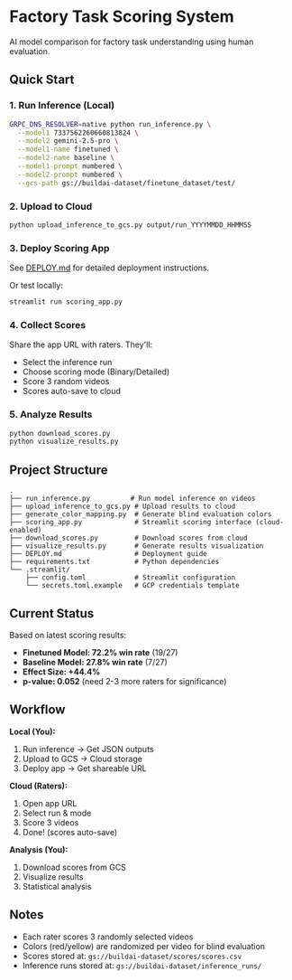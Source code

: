 # Factory Task Scoring System

AI model comparison for factory task understanding using human evaluation.

## Quick Start

### 1. Run Inference (Local)
```bash
GRPC_DNS_RESOLVER=native python run_inference.py \
  --model1 7337562260660813824 \
  --model2 gemini-2.5-pro \
  --model1-name finetuned \
  --model2-name baseline \
  --model1-prompt numbered \
  --model2-prompt numbered \
  --gcs-path gs://buildai-dataset/finetune_dataset/test/
```

### 2. Upload to Cloud
```bash
python upload_inference_to_gcs.py output/run_YYYYMMDD_HHMMSS
```

### 3. Deploy Scoring App
See [DEPLOY.md](DEPLOY.md) for detailed deployment instructions.

Or test locally:
```bash
streamlit run scoring_app.py
```

### 4. Collect Scores
Share the app URL with raters. They'll:
- Select the inference run
- Choose scoring mode (Binary/Detailed)
- Score 3 random videos
- Scores auto-save to cloud

### 5. Analyze Results
```bash
python download_scores.py
python visualize_results.py
```

## Project Structure

```
.
├── run_inference.py          # Run model inference on videos
├── upload_inference_to_gcs.py # Upload results to cloud
├── generate_color_mapping.py  # Generate blind evaluation colors
├── scoring_app.py             # Streamlit scoring interface (cloud-enabled)
├── download_scores.py         # Download scores from cloud
├── visualize_results.py       # Generate results visualization
├── DEPLOY.md                  # Deployment guide
├── requirements.txt           # Python dependencies
└── .streamlit/
    ├── config.toml            # Streamlit configuration
    └── secrets.toml.example   # GCP credentials template

```

## Current Status

Based on latest scoring results:
- **Finetuned Model: 72.2% win rate** (19/27)
- **Baseline Model: 27.8% win rate** (7/27)
- **Effect Size: +44.4%**
- **p-value: 0.052** (need 2-3 more raters for significance)

## Workflow

**Local (You):**
1. Run inference → Get JSON outputs
2. Upload to GCS → Cloud storage
3. Deploy app → Get shareable URL

**Cloud (Raters):**
1. Open app URL
2. Select run & mode
3. Score 3 videos
4. Done! (scores auto-save)

**Analysis (You):**
1. Download scores from GCS
2. Visualize results
3. Statistical analysis

## Notes

- Each rater scores 3 randomly selected videos
- Colors (red/yellow) are randomized per video for blind evaluation
- Scores stored at: `gs://buildai-dataset/scores/scores.csv`
- Inference runs stored at: `gs://buildai-dataset/inference_runs/`